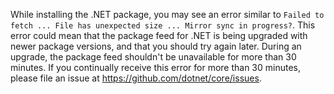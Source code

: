 
While installing the .NET package, you may see an error similar to `Failed to fetch ... File has unexpected size ... Mirror sync in progress?`. This error could mean that the package feed for .NET is being upgraded with newer package versions, and that you should try again later. During an upgrade, the package feed shouldn't be unavailable for more than 30 minutes. If you continually receive this error for more than 30 minutes, please file an issue at <https://github.com/dotnet/core/issues>.
